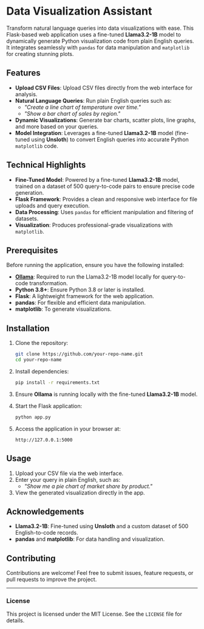 
# **Data Visualization Assistant**

Transform natural language queries into data visualizations with ease. This Flask-based web application uses a fine-tuned **Llama3.2-1B** model to dynamically generate Python visualization code from plain English queries. It integrates seamlessly with `pandas` for data manipulation and `matplotlib` for creating stunning plots.

## **Features**

- **Upload CSV Files**: Upload CSV files directly from the web interface for analysis.
- **Natural Language Queries**: Run plain English queries such as:
  - _"Create a line chart of temperature over time."_  
  - _"Show a bar chart of sales by region."_
- **Dynamic Visualizations**: Generate bar charts, scatter plots, line graphs, and more based on your queries.
- **Model Integration**: Leverages a fine-tuned **Llama3.2-1B** model (fine-tuned using **Unsloth**) to convert English queries into accurate Python `matplotlib` code.

## **Technical Highlights**

- **Fine-Tuned Model**: Powered by a fine-tuned **Llama3.2-1B** model, trained on a dataset of 500 query-to-code pairs to ensure precise code generation.
- **Flask Framework**: Provides a clean and responsive web interface for file uploads and query execution.
- **Data Processing**: Uses `pandas` for efficient manipulation and filtering of datasets.
- **Visualization**: Produces professional-grade visualizations with `matplotlib`.

## **Prerequisites**

Before running the application, ensure you have the following installed:

- **[Ollama](https://ollama.ai)**: Required to run the Llama3.2-1B model locally for query-to-code transformation.
- **Python 3.8+**: Ensure Python 3.8 or later is installed.
- **Flask**: A lightweight framework for the web application.
- **pandas**: For flexible and efficient data manipulation.
- **matplotlib**: To generate visualizations.

## **Installation**

1. Clone the repository:
   ```bash
   git clone https://github.com/your-repo-name.git
   cd your-repo-name
   ```

2. Install dependencies:
   ```bash
   pip install -r requirements.txt
   ```

3. Ensure **Ollama** is running locally with the fine-tuned **Llama3.2-1B** model.

4. Start the Flask application:
   ```bash
   python app.py
   ```

5. Access the application in your browser at:
   ```
   http://127.0.0.1:5000
   ```

## **Usage**

1. Upload your CSV file via the web interface.
2. Enter your query in plain English, such as:
   - _"Show me a pie chart of market share by product."_
3. View the generated visualization directly in the app.

## **Acknowledgements**

- **Llama3.2-1B**: Fine-tuned using **Unsloth** and a custom dataset of 500 English-to-code records.
- **pandas** and **matplotlib**: For data handling and visualization.

## **Contributing**

Contributions are welcome! Feel free to submit issues, feature requests, or pull requests to improve the project.

---

### **License**

This project is licensed under the MIT License. See the `LICENSE` file for details.
